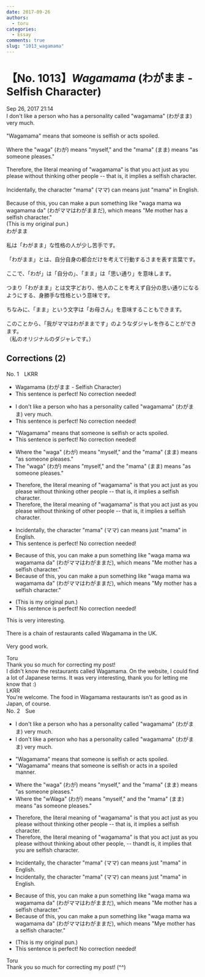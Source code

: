 ```yaml
---
date: 2017-09-26
authors:
  - toru
categories:
  - Essay
comments: true
slug: "1013_wagamama"
---
```


# 【No. 1013】<strong><em>Wagamama</em></strong> (わがまま - Selfish Character)
<div class="date">Sep 26, 2017 21:14</div>
<div id="post"><div id="body_show_ori">
I don't like a person who has a personality called "wagamama" (わがまま) very much.<br/><br/>"Wagamama" means that someone is selfish or acts spoiled.<br/><br/>Where the "waga" (わが) means "myself," and the "mama" (まま) means "as someone pleases."<br/><br/>Therefore, the literal meaning of "wagamama" is that you act just as you please without thinking other people -- that is, it implies a selfish character.<br/><br/>Incidentally, the character "mama" (ママ) can means just "mama" in English.<br/><br/>Because of this, you can make a pun something like "waga mama wa wagamama da" (わがママはわがままだ), which means "Me mother has a selfish character."<br/>(This is my original pun.)
</div></div>

<!-- more -->

<div id="post_ja"><div id="body_show_mo">
わがまま<br/><br/>私は「わがまま」な性格の人が少し苦手です。<br/><br/>「わがまま」とは、自分自身の都合だけを考えて行動するさまを表す言葉です。<br/><br/>ここで、「わが」は「自分の」、「まま」は「思い通り」を意味します。<br/><br/>つまり「わがまま」とは文字どおり、他人のことを考えず自分の思い通りになるようにする、身勝手な性格という意味です。<br/><br/>ちなみに、「まま」という文字は「お母さん」を意味することもできます。<br/><br/>このことから、「我がママはわがままです」のようなダジャレを作ることができます。<br/>（私のオリジナルのダジャレです。）
</div></div>

## Corrections (2)
<div id="block"><div class="first_name"> No. 1　<span class="just_name">LKRR</span></div><div id="block2">
<ul class="correction_field">
<li class="incorrect">Wagamama (わがまま - Selfish Character)</li>
<li class="corrected perfect">This sentence is perfect! No correction needed!</li>
</ul>
<ul class="correction_field">
<li class="incorrect">I don't like a person who has a personality called "wagamama" (わがまま) very much.</li>
<li class="corrected perfect">This sentence is perfect! No correction needed!</li>
</ul>
<ul class="correction_field">
<li class="incorrect">"Wagamama" means that someone is selfish or acts spoiled.</li>
<li class="corrected perfect">This sentence is perfect! No correction needed!</li>
</ul>
<ul class="correction_field">
<li class="incorrect">Where the "waga" (わが) means "myself," and the "mama" (まま) means "as someone pleases."</li>
<li class="corrected correct">
The "waga" (わが) means "myself," and the "mama" (まま) means "as someone pleases."
</li>
</ul>
<ul class="correction_field">
<li class="incorrect">Therefore, the literal meaning of "wagamama" is that you act just as you please without thinking other people -- that is, it implies a selfish character.</li>
<li class="corrected correct">
Therefore, the literal meaning of "wagamama" is that you act just as you please without thinking <span class="f_blue">of </span>other people -- that is, it implies a selfish character.
</li>
</ul>
<ul class="correction_field">
<li class="incorrect">Incidentally, the character "mama" (ママ) can means just "mama" in English.</li>
<li class="corrected perfect">This sentence is perfect! No correction needed!</li>
</ul>
<ul class="correction_field">
<li class="incorrect">Because of this, you can make a pun something like "waga mama wa wagamama da" (わがママはわがままだ), which means "Me mother has a selfish character."</li>
<li class="corrected correct">
Because of this, you can make a pun something like "waga mama wa wagamama da" (わがママはわがままだ), which means "M<span class="f_blue">y</span> mother has a selfish character."
</li>
</ul>
<ul class="correction_field">
<li class="incorrect">(This is my original pun.)</li>
<li class="corrected perfect">This sentence is perfect! No correction needed!</li>
</ul>
<p class="comment_small">
 This is very interesting.
 <br/>
 <br/>
 There is a chain of restaurants called Wagamama in the UK.
 <br/>
 <br/>
 Very good work.
</p>

</div><div class="name"><span class="just_name">Toru</span><br>
Thank you so much for correcting my post!<br/>I didn't know the restaurants called Wagamama. On the website, I could find a lot of Japanese terms. It was very interesting, thank you for letting me know that :)
</div>
<div class="name"><span class="just_name">LKRR</span><br>
You're welcome. The food in Wagamama restaurants isn't as good as in Japan, of course.
</div>
</div>
<div id="block"><div class="first_name"> No. 2　<span class="just_name">Sue</span></div><div id="block2">
<ul class="correction_field">
<li class="incorrect">I don't like a person who has a personality called "wagamama" (わがまま) very much.</li>
<li class="corrected correct">
I don't like a person who has a personality called "wagamama" (わがまま)<span class="f_gray"><span class="sline"> very much</span></span>.
</li>
</ul>
<ul class="correction_field">
<li class="incorrect">"Wagamama" means that someone is selfish or acts spoiled.</li>
<li class="corrected correct">
"Wagamama" means that someone is selfish or acts <span class="f_red">in a </span>spoiled<span class="f_red"> manner</span>.
</li>
</ul>
<ul class="correction_field">
<li class="incorrect">Where the "waga" (わが) means "myself," and the "mama" (まま) means "as someone pleases."</li>
<li class="corrected correct">
<span class="f_gray"><span class="sline">Where the </span></span>"<span class="f_gray"><span class="sline">w</span></span><span class="f_red">W</span>aga" (わが) means "myself," and <span class="f_gray"><span class="sline">the </span></span>"mama" (まま) means "as someone pleases."
</li>
</ul>
<ul class="correction_field">
<li class="incorrect">Therefore, the literal meaning of "wagamama" is that you act just as you please without thinking other people -- that is, it implies a selfish character.</li>
<li class="corrected correct">
Therefore, the literal meaning of "wagamama" is that you act just as you please without thinking <span class="f_red">ab</span>o<span class="f_red">u</span>t<span class="f_red"> ot</span>her people<span class="f_red">,</span> <span class="f_gray"><span class="sline">-- th</span></span>a<span class="f_red">nd</span><span class="f_gray"><span class="sline">t</span></span> i<span class="f_gray"><span class="sline">s, i</span></span>t implies <span class="f_red">th</span>a<span class="f_red">t</span> <span class="f_red">you are </span>selfish<span class="f_gray"><span class="sline"> character</span></span>.
</li>
</ul>
<ul class="correction_field">
<li class="incorrect">Incidentally, the character "mama" (ママ) can means just "mama" in English.</li>
<li class="corrected correct">
Incidentally, the character "mama" (ママ) can mean<span class="f_gray"><span class="sline">s</span></span> just "mama" in English.
</li>
</ul>
<ul class="correction_field">
<li class="incorrect">Because of this, you can make a pun something like "waga mama wa wagamama da" (わがママはわがままだ), which means "Me mother has a selfish character."</li>
<li class="corrected correct">
Because of this, you can make a pun something like "waga mama wa wagamama da" (わがママはわがままだ), which means "M<span class="f_red">y</span><span class="f_gray"><span class="sline">e</span></span> mother has a selfish character."
</li>
</ul>
<ul class="correction_field">
<li class="incorrect">(This is my original pun.)</li>
<li class="corrected perfect">This sentence is perfect! No correction needed!</li>
</ul>
</div><div class="name"><span class="just_name">Toru</span><br>
Thank you so much for correcting my post! (^^)
</div>
</div>
